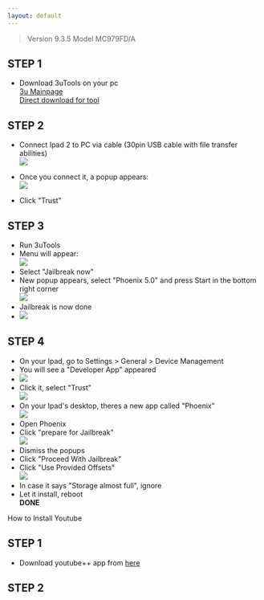 ```yaml
---
layout: default
---
```


> Version 9.3.5 Model MC979FD/A


## STEP 1  
- Download 3uTools on your pc  
[3u Mainpage](https://3u.com)  
[Direct download for tool](https://url.3u.com/zmAJjyaa)

## STEP 2
- Connect Ipad 2 to PC via cable (30pin USB cable with file transfer abilities)  
![](https://i.imgur.com/RzJVz76.png)  

- Once you connect it, a popup appears:  
![](https://i.imgur.com/6RSOjqI.png)  
- Click "Trust"

## STEP 3
- Run 3uTools  
- Menu will appear:  
![](https://i.imgur.com/l9plkTc.png)  
- Select "Jailbreak now"  
- New popup appears, select "Phoenix 5.0" and press Start in the bottom right corner  
![](https://i.imgur.com/FX6md3R.png)
- Jailbreak is now done  
- ![](https://i.imgur.com/U71rD1A.png)

## STEP 4
- On your Ipad, go to Settings > General > Device Management  
- You will see a "Developer App" appeared  
- ![](https://i.imgur.com/N2Ys2y1.png)  
- Click it, select "Trust"  
![](blob:https://imgur.com/45b57a87-2086-4efe-9471-448eb06d21fa)  
- On your Ipad's desktop, theres a new app called "Phoenix"  
![](https://i.imgur.com/9nzCNBt.png)  
- Open Phoenix  
- Click "prepare for Jailbreak"  
![](https://i.imgur.com/CPUcdXb.png)  
- Dismiss the popups  
- Click "Proceed With Jailbreak"
- Click "Use Provided Offsets"  
![](https://i.imgur.com/Bee58uY.png)  
- In case it says "Storage almost full", ignore  
- Let it install, reboot  
__DONE__



How to Install Youtube  
## STEP 1  
- Download youtube++ app from [here](https://iosninja.io/ipa-library/download-youtube-plus-ipa-ios)
  
## STEP 2


